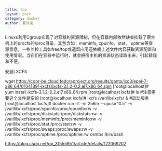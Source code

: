 ```yaml
---
title: top
layout: post
category: docker
author: 夏泽民
---
```

Linuxs利用Cgroup实现了对容器的资源限制，但在容器内部依然缺省挂载了宿主机上的procfs的/proc目录，其包含如：meminfo, cpuinfo，stat， uptime等资源信息。一些监控工具如free/top或遗留应用还依赖上述文件内容获取资源配置和使用情况。当它们在容器中运行时，就会把宿主机的资源状态读取出来，引起错误和不便。

安装LXCFS
<!-- more -->
 wget  https://copr-be.cloud.fedoraproject.org/results/ganto/lxc3/epel-7-x86_64/01041891-lxcfs/lxcfs-3.1.2-0.2.el7.x86_64.rpm
[root@localhost]# yum install  lxcfs-3.1.2-0.2.el7.x86_64.rpm 
[root@localhost lxcfs]# ls  #注意需要这个文件是空的
[root@localhost lxcfs]# lxcfs /var/lib/lxcfs/ &  #启动服务
[root@localhost lxcfs]# docker run -it -m 256m  --cpus="0.5" -v /var/lib/lxcfs/proc/cpuinfo:/proc/cpuinfo:rw -v /var/lib/lxcfs/proc/diskstats:/proc/diskstats:rw -v /var/lib/lxcfs/proc/meminfo:/proc/meminfo:rw -v /var/lib/lxcfs/proc/stat:/proc/stat:rw -v /var/lib/lxcfs/proc/swaps:/proc/swaps:rw -v /var/lib/lxcfs/proc/uptime:/proc/uptime:rw centos /bin/bash

https://blog.csdn.net/qq_31555951/article/details/122069202
